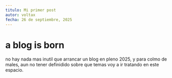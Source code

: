 ```yaml
---
titulo: Mi primer post
autor: voltax
fecha: 26 de septiembre, 2025
---
```


# a blog is born
no hay nada mas inutil que arrancar un blog en pleno 2025, y para colmo de males, aun no tener definidido sobre que temas voy a ir tratando en este espacio.